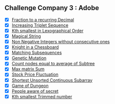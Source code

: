 ## Challenge Company 3 : Adobe
- [x] [Fraction to a recurring Decimal](https://leetcode.com/problems/fraction-to-recurring-decimal/)
- [x] [Increasing Triplet Sequence](https://leetcode.com/problems/increasing-triplet-subsequence/)
- [x] [Kth smallest in Lexographical Order](https://leetcode.com/problems/k-th-smallest-in-lexicographical-order/)
- [x] [Magical String](https://leetcode.com/problems/magical-string/)
- [x] [Non Negative Integers without consecutive ones](https://leetcode.com/problems/non-negative-integers-without-consecutive-ones/)
- [x] [Knight in a Chessboard](https://leetcode.com/problems/knight-probability-in-chessboard/)
- [x] [Matching Subsequences](https://leetcode.com/problems/number-of-matching-subsequences/)
- [x] [Genetic Mutation](https://leetcode.com/problems/minimum-genetic-mutation/)
- [x] [Count nodes equal to average of Subtree](https://leetcode.com/problems/count-nodes-equal-to-average-of-subtree/)
- [x] [Max matrix Sum](https://leetcode.com/problems/maximum-matrix-sum/)
- [x] [Stock Price Fluctuation](https://leetcode.com/problems/stock-price-fluctuation/)
- [x] [Shortest Unsorted Continuous Subarray](https://leetcode.com/problems/shortest-unsorted-continuous-subarray/)
- [x] [Game of Dungeon](https://leetcode.com/problems/dungeon-game/)
- [x] [People aware of secret](https://leetcode.com/problems/number-of-people-aware-of-a-secret/)
- [x] [Kth smallest Trimmed number](https://leetcode.com/problems/query-kth-smallest-trimmed-number/)
